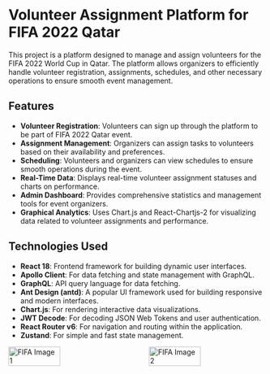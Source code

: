 # Volunteer Assignment Platform for FIFA 2022 Qatar

This project is a platform designed to manage and assign volunteers for the FIFA 2022 World Cup in Qatar. The platform allows organizers to efficiently handle volunteer registration, assignments, schedules, and other necessary operations to ensure smooth event management.

## Features

- **Volunteer Registration**: Volunteers can sign up through the platform to be part of FIFA 2022 Qatar event.
- **Assignment Management**: Organizers can assign tasks to volunteers based on their availability and preferences.
- **Scheduling**: Volunteers and organizers can view schedules to ensure smooth operations during the event.
- **Real-Time Data**: Displays real-time volunteer assignment statuses and charts on performance.
- **Admin Dashboard**: Provides comprehensive statistics and management tools for event organizers.
- **Graphical Analytics**: Uses Chart.js and React-Chartjs-2 for visualizing data related to volunteer assignments and performance.

## Technologies Used

- **React 18**: Frontend framework for building dynamic user interfaces.
- **Apollo Client**: For data fetching and state management with GraphQL.
- **GraphQL**: API query language for data fetching.
- **Ant Design (antd)**: A popular UI framework used for building responsive and modern interfaces.
- **Chart.js**: For rendering interactive data visualizations.
- **JWT Decode**: For decoding JSON Web Tokens and user authentication.
- **React Router v6**: For navigation and routing within the application.
- **Zustand**: For simple and fast state management.

<div style="display: flex; justify-content: space-between; align-items: flex-start;">
  <img src="https://github.com/user-attachments/assets/3b388cab-098d-44e1-93a5-047d47b362e8" alt="FIFA Image 1" width="45%" />
  <img src="https://github.com/user-attachments/assets/9363aac0-1357-4f62-b53f-c48f221cb477" alt="FIFA Image 2" width="45%" />
</div>
